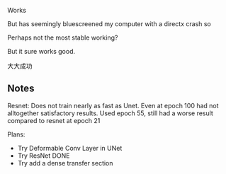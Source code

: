 Works

But has seemingly bluescreened my computer with a directx crash so

Perhaps not the most stable working?

But it sure works good.

大大成功

Notes
-----

Resnet:
    Does not train nearly as fast as Unet. Even at epoch 100 had not alltogether satisfactory results.
    Used epoch 55, still had a worse result compared to resnet at epoch 21

Plans:

- Try Deformable Conv Layer in UNet
- Try ResNet DONE
- Try add a dense transfer section
